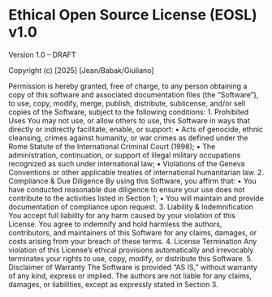 # Ethical Open Source License (EOSL) v1.0

Version 1.0 – DRAFT

Copyright (c) [2025] [Jean/Babak/Giuliano]

Permission is hereby granted, free of charge, to any person obtaining a copy of this software and associated documentation files (the “Software”), to use, copy, modify, merge, publish, distribute, sublicense, and/or sell copies of the Software, subject to the following conditions:
	1.	Prohibited Uses
You may not use, or allow others to use, this Software in ways that directly or indirectly facilitate, enable, or support:
	•	Acts of genocide, ethnic cleansing, crimes against humanity, or war crimes as defined under the Rome Statute of the International Criminal Court (1998);
	•	The administration, continuation, or support of illegal military occupations recognized as such under international law;
	•	Violations of the Geneva Conventions or other applicable treaties of international humanitarian law.
	2.	Compliance & Due Diligence
By using this Software, you affirm that:
	•	You have conducted reasonable due diligence to ensure your use does not contribute to the activities listed in Section 1;
	•	You will maintain and provide documentation of compliance upon request.
	3.	Liability & Indemnification
You accept full liability for any harm caused by your violation of this License. You agree to indemnify and hold harmless the authors, contributors, and maintainers of this Software for any claims, damages, or costs arising from your breach of these terms.
	4.	License Termination
Any violation of this License’s ethical provisions automatically and irrevocably terminates your rights to use, copy, modify, or distribute this Software.
	5.	Disclaimer of Warranty
The Software is provided “AS IS,” without warranty of any kind, express or implied. The authors are not liable for any claims, damages, or liabilities, except as expressly stated in Section 3.
